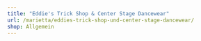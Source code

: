 ```yaml
---
title: "Eddie's Trick Shop & Center Stage Dancewear"
url: /marietta/eddies-trick-shop-und-center-stage-dancewear/
shop: Allgemein
---
```

